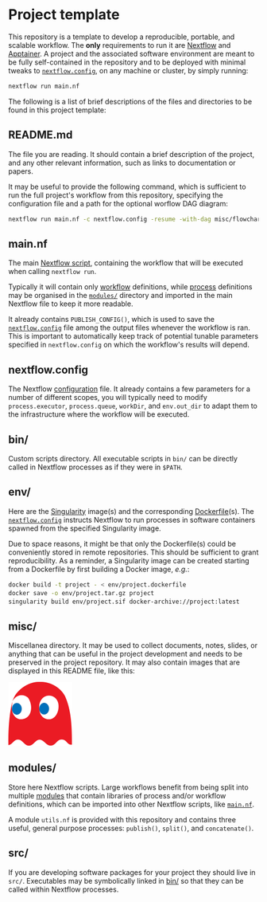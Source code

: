 # Project template

This repository is a template to develop a reproducible, portable, and scalable workflow. The **only** requirements to run it are [Nextflow](https://www.nextflow.io) and [Apptainer](https://apptainer.org). A project and the associated software environment are meant to be fully self-contained in the repository and to be deployed with minimal tweaks to [`nextflow.config`](#nextflowconfig), on any machine or cluster, by simply running:

```bash
nextflow run main.nf
```

The following is a list of brief descriptions of the files and directories to be found in this project template:

## README.md

The file you are reading. It should contain a brief description of the project, and any other relevant information, such as links to documentation or papers.

It may be useful to provide the following command, which is sufficient to run the full project's workflow from this repository, specifying the configuration file and a path for the optional worflow DAG diagram:


```bash
nextflow run main.nf -c nextflow.config -resume -with-dag misc/flowchart.svg
```

## main.nf

The main [Nextflow script](https://www.nextflow.io/docs/latest/script.html), containing the workflow that will be executed when calling `nextflow run`.

Typically it will contain only [workflow](https://www.nextflow.io/docs/latest/workflow.html) definitions, while [process](https://www.nextflow.io/docs/latest/process.html) definitions may be organised in the [`modules/`](#modules/) directory and imported in the main Nextflow file to keep it more readable.

It already contains `PUBLISH_CONFIG()`, which is used to save the [`nextflow.config`](#nextflowconfig) file among the output files whenever the workflow is ran. This is important to automatically keep track of potential tunable parameters specified in `nextflow.config` on which the workflow's results will depend.

## nextflow.config

The Nextflow [configuration](https://www.nextflow.io/docs/latest/config.html) file.
It already contains a few parameters for a number of different scopes, you will typically need to modify `process.executor`, `process.queue`, `workDir`, and `env.out_dir` to adapt them to the infrastructure where the workflow will be executed.

## bin/

Custom scripts directory.
All executable scripts in `bin/` can be directly called in Nextflow processes as if they were in `$PATH`.

## env/

Here are the [Singularity](https://docs.sylabs.io/guides/latest/user-guide/) image(s) and the corresponding [Dockerfile](https://docs.docker.com/engine/reference/builder/)(s).
The [`nextflow.config`](#nextflowconfig) instructs Nextflow to run processes in software containers spawned from the specified Singularity image.

Due to space reasons, it might be that only the Dockerfile(s) could be conveniently stored in remote repositories. This should be sufficient to grant reproducibility. As a reminder, a Singularity image can be created starting from a Dockerfile by first building a Docker image, _e.g._:

```bash
docker build -t project - < env/project.dockerfile
docker save -o env/project.tar.gz project
singularity build env/project.sif docker-archive://project:latest
```

## misc/

Miscellanea directory. It may be used to collect documents, notes, slides, or anything that can be useful in the project development and needs to be preserved in the project repository.
It may also contain images that are displayed in this README file, like this:

<img src="misc/img.png" alt="drawing" width="128"/>

## modules/

Store here Nextflow scripts. Large workflows benefit from being split into multiple [modules](https://training.nextflow.io/basic_training/modules/) that contain libraries of process and/or workflow definitions, which can be imported into other Nextflow scripts, like [`main.nf`](#main.nf).

A module `utils.nf` is provided with this repository and contains three useful, general purpose processes: `publish()`, `split()`, and `concatenate()`.

## src/

If you are developing software packages for your project they should live in `src/`. Executables may be symbolically linked in [bin/](#bin) so that they can be called within Nextflow processes.
